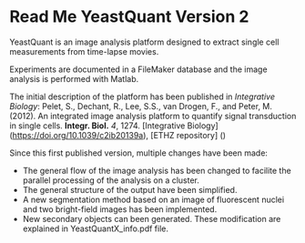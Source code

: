 #  Read Me YeastQuant Version 2

YeastQuant is an image analysis platform designed to extract single cell measurements from time-lapse movies.

Experiments are documented in a FileMaker database and the image analysis is performed with Matlab.

The initial description of the platform has been published in *Integrative Biology*: 
Pelet, S., Dechant, R., Lee, S.S., van Drogen, F., and Peter, M. (2012). An integrated image analysis platform to quantify signal transduction in single cells. **Integr. Biol.** *4*, 1274. [Integrative Biology] (https://doi.org/10.1039/c2ib20139a), [ETHZ repository] ()

Since this first published version, multiple changes have been made:
 - The general flow of the image analysis has been changed to facilite the parallel processing of the analysis on a cluster.
 - The general structure of the output have been simplified.
 - A new segmentation method based on an image of fluorescent nuclei and two bright-field images has been implemented.
 - New secondary objects can been generated. 
These modification are explained in YeastQuantX_info.pdf file.